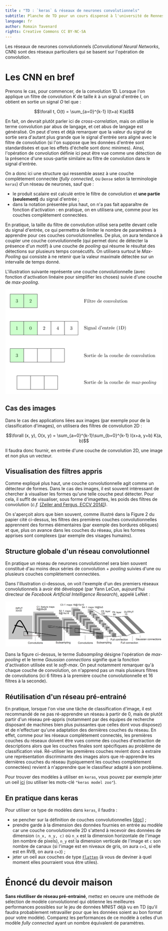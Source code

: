 ```yaml
---
title : "TD : `keras` & réseaux de neurones convolutionnels"
subtitle: Planche de TD pour un cours dispensé à l'université de Rennes 2
language: fr
author: Romain Tavenard
rights: Creative Commons CC BY-NC-SA
---
```


Les réseaux de neurones convolutionnels (_Convolutional Neural Networks_, CNN)
sont des réseaux particuliers qui se basent sur l'opération de convolution.

# Les CNN en bref

Prenons le cas, pour commencer, de la convolution 1D.
Lorsque l'on applique un filtre de convolution $K$ de taille $k$ à un signal
d'entrée $I$, on obtient en sortie un signal $O$ tel que :

$$\forall t, O(t) = \sum_{a=0}^{k-1} I(t+a) K(a)$$

En fait, on devrait plutôt parler ici de _cross-correlation_, mais on utilise
le terme convolution par abus de langage, et cet abus de langage est
généralisé.
On peut d'ores et déjà remarquer que la valeur du signal de sortie sera d'autant
plus grande que le signal d'entrée sera aligné avec le filtre de convolution
(si l'on suppose que les données d'entrée sont standardisées et que les effets
d'échelle sont donc minimes).
Ainsi, l'opération de convolution définie ici peut être vue comme une
détection de la présence d'une sous-partie similaire au filtre de convolution
dans le signal d'entrée.


On a donc ici une structure qui ressemble assez à une couche complètement
connectée (_fully connected_, ou `Dense` selon la terminologie `keras`) d'un
réseau de neurones, sauf que :

* le produit scalaire est calculé entre le filtre de convolution et **une partie
(seulement)** du signal d'entrée ;
* dans la notation présentée plus haut, on n'a pas fait apparaître de fonction
d'activation : en pratique, on en utilisera une, comme pour les couches
complètement connectées.

En pratique, la taille du filtre de convolution utilisé sera petite devant celle
du signal d'entrée, ce qui permettra de limiter le nombre de paramètres à
apprendre pour ces couches convolutionnelles.
De plus, on aura tendance à coupler une couche convolutionnelle (qui permet donc
    de détecter la présence d'un motif) à une couche de _pooling_ qui résume le
résultat des détections sur plusieurs temps consécutifs.
On utilisera surtout le _Max-Pooling_ qui consiste à ne retenir que la valeur
maximale détectée sur un intervalle de temps donné.

L'illustration suivante représente une couche convolutionnelle (avec fonction
    d'activation linéaire pour simplifier les choses) suivie d'une couche de
_max-pooling_.

![halfwidth](img/anim-cnn.gif "Couche de convolution et max-pooling")
<br />

## Cas des images

Dans le cas des applications liées aux images (par exemple pour de la
    classification d'images), on utilisera des filtres de convolution 2D :

$$\forall (x, y), O(x, y) = \sum_{a=0}^{k-1}\sum_{b=0}^{k-1} I(x+a, y+b) K(a, b)$$

Il faudra donc fournir, en entrée d'une couche de convolution 2D, une image et
non plus un vecteur.

## Visualisation des filtres appris

Comme expliqué plus haut, une couche convolutionnelle agit comme un détecteur
de formes. Dans le cas des images, il est souvent intéressant de chercher à
visualiser les formes qu'une telle couche peut détecter.
Pour cela, il suffit de visualiser, sous forme d'imagettes, les poids des
filtres de convolution (_c.f._
[[Zeiler and Fergus, ECCV 2014]](https://cs.nyu.edu/~fergus/papers/zeilerECCV2014.pdf)).

On s'aperçoit alors que bien souvent, comme illustré dans la Figure 2 du papier
cité ci-dessus, les filtres des premières couches
convolutionnelles apprennent des formes élémentaires (par exemple des bordures
    obliques) et que, plus on avance dans les couches du réseau, plus les
formes apprises sont complexes (par exemple des visages humains).

## Structure globale d'un réseau convolutionnel

En pratique un réseau de neurones convolutionnel sera bien souvent constitué
d'au moins deux séries de convolution + _pooling_ suivies d'une ou plusieurs
couches complètement connectées.

Dans l'illustration ci-dessous, on voit l'exemple d'un des premiers réseaux
convolutionnels à avoir été développé (par Yann LeCun, aujourd'hui directeur de
_Facebook Artificial Intelligence Research_), appelé LeNet :

![fullwidth](img/lenet.png "Réseau LeNet")
<br />

Dans la figure ci-dessus, le terme _Subsampling_ désigne l'opération de
_max-pooling_ et le terme _Gaussian connections_ signifie que la fonction
d'activation utilisée est le _soft-max_.
On peut notamment remarquer qu'à chaque couche de convolution, on n'apprend pas
un mais plusieurs filtres de convolutions (ici 6 filtres à la première couche
    convolutionnelle et 16 filtres à la seconde).

## Réutilisation d'un réseau pré-entrainé

En pratique, lorsque l'on vise une tâche de classification d'image, il est
recommandé de ne pas ré-apprendre un réseau à partir de 0, mais de plutôt partir
d'un réseau pré-appris (notamment par des équipes de recherche disposant de
    machines bien plus puissantes que celles dont vous disposez) et de
n'effectuer qu'une adaptation des dernières couches du réseau.
En effet, comme pour les réseaux complètement connectés, les premières couches
du réseaux doivent être vues comme des couches d'extraction de descriptions
alors que les couches finales sont spécifiques au problème de classification
visé. Ré-utiliser les premières couches revient donc à extraire une
représentation discriminante des images alors que ré-apprendre les dernières
couches du réseau (typiquement les couches complètement connectées) revient à
n'apprendre que le classifieur adapté à son problème.

Pour trouver des modèles à utiliser en `keras`, vous pouvez par exemple jeter
un oeil [ici](https://keras.io/applications/) (ou utiliser
    les mots-clé `"keras model zoo"`).

## En pratique dans keras

Pour utiliser ce type de modèles dans `keras`, il faudra :

* se pencher sur la définition de couches convolutionnelles
[[doc](https://keras.io/layers/convolutional/)] ;
* prendre garde à la dimension des données fournies en entrée au modèle car une
couche convolutionnelle 2D s'attend à recevoir des données de dimension
`(n_x, n_y, c)` où `n_x` est la dimension horizontale de l'image (en nombre de
    pixels), `n_y` est la dimension verticale de l'image et `c` son nombre de
    canaux (si l'image est en niveaux de gris, on aura `c=1`, si elle est en
    RVB, on aura `c=3`) ;
* jeter un oeil aux couches de type
[`Flatten`](https://keras.io/layers/core/#flatten) (à vous de deviner à quel
    moment elles pourraient vous être utiles).

# Énoncé du devoir maison

**Sans réutiliser de réseau pré-entrainé**, mettez en oeuvre une méthode de
sélection de modèle convolutionnel qui obtienne les meilleures performances
possibles sur le jeu de données MNIST déjà vu en TD (qu'il faudra probablement
retravailler pour que les données soient au bon format pour votre modèle).
Comparez les performances de ce modèle à celles d'un modèle _fully connected_
ayant un nombre équivalent de paramètres.
